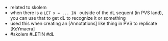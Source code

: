 - related to skolem
- when there is a `LET x = ... IN ` outside of the dL sequent (in PVS land), you can use that to get dL to recognize it or something
- used this when creating an [Annotations] like thing in PVS to replicate [KeYmaera]
- #skolem #LETIN #dL
